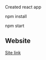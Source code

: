 Created react app

npm install

npm start

## Website 

[Site link](https://sjunka.github.io/hannaportfolio/#/contact)